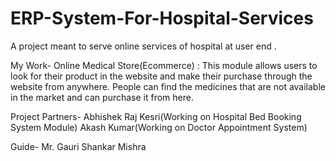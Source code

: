 # ERP-System-For-Hospital-Services

A project meant to serve online services of hospital at user end .

My Work-
Online Medical Store(Ecommerce) : This module allows users to look for their product in the website and make their purchase through the website from anywhere. People can find the medicines that are not available in the market and can purchase it from here.

Project Partners- Abhishek Raj Kesri(Working on Hospital Bed Booking System Module)
                  Akash Kumar(Working on Doctor Appointment System)
                  
Guide- Mr. Gauri Shankar Mishra
